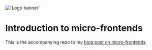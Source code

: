 !['Logo banner'](https://i.imgur.com/svhaI45.png)

# Introduction to micro-frontends

This is the accompanying repo to my [blog post on micro-frontends](https://ruairidh.dev/introduction-to-micro-frontends).

